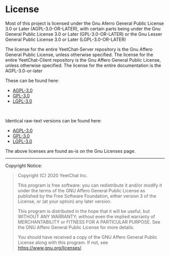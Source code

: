 # License
Most of this project is licensed under the Gnu Aferro General Public License 3.0 or Later (AGPL-3.0-OR-LATER), with certain parts being under the Gnu General Public License 3.0 or Later (GPL-3.0-OR-LATER) or the Gnu Lesser General Public License 3.0 or Later (LGPL-3.0-OR-LATER)

The license for the entire YeetChat-Server repository is the Gnu Affero General Public License, unless otherwise specified.
The license for the entire YeetChat-Client repository is the Gnu Affero General Public License, unless otherwise specified.
The license for the entire documentation is the AGPL-3.0-or-later

These can be found here:<br>
- [AGPL-3.0](https://docs.yeetchat.xyz/misc/AGPL/)<br>
- [GPL-3.0](https://docs.yeetchat.xyz/misc/GPL/)<br>
- [LGPL-3.0](https://docs.yeetchat.xyz/misc/LGPL/)<br>
<br>

Identical raw-text versions can be found here:<br>
- [AGPL-3.0](https://www.gnu.org/licenses/agpl-3.0.txt)<br>
- [GPL-3.0](https://www.gnu.org/licenses/gpl-3.0.txt)<br>
- [LGPL-3.0](https://www.gnu.org/licenses/lgpl-3.0.txt)<br>

The above licenses are found as-is on the Gnu Licenses page.

----

Copyright Notice:
> Copyright (C) 2020  YeetChat Inc.
> 
> This program is free software: you can redistribute it and/or modify
> it under the terms of the GNU Affero General Public License as
> published by the Free Software Foundation, either version 3 of the
> License, or (at your option) any later version.
> 
> This program is distributed in the hope that it will be useful,
> but WITHOUT ANY WARRANTY; without even the implied warranty of
> MERCHANTABILITY or FITNESS FOR A PARTICULAR PURPOSE.  See the
> GNU Affero General Public License for more details.
> 
> You should have received a copy of the GNU Affero General Public License
> along with this program.  If not, see <https://www.gnu.org/licenses/>.
